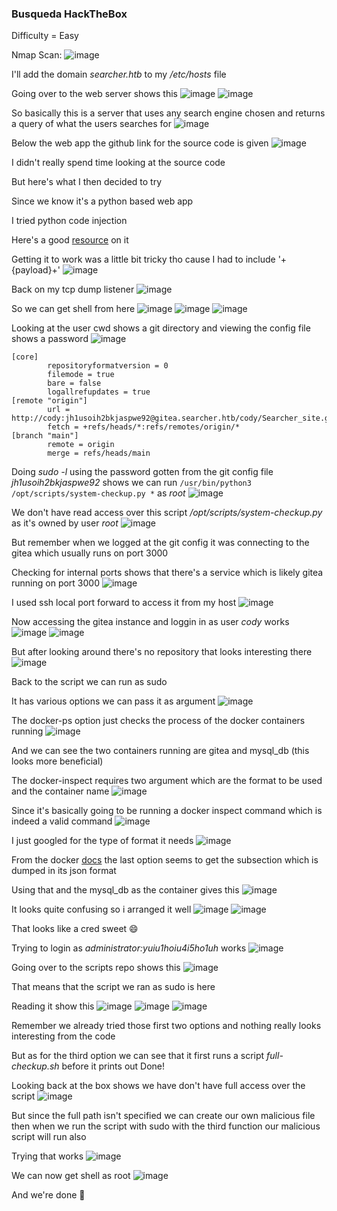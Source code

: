 <h3> Busqueda HackTheBox </h3>

Difficulty = Easy

Nmap Scan:
![image](https://github.com/h4ckyou/h4ckyou.github.io/assets/127159644/086b72bb-0475-4e36-a09b-da257e6442de)

I'll add the domain *searcher.htb* to my */etc/hosts* file

Going over to the web server shows this
![image](https://github.com/h4ckyou/h4ckyou.github.io/assets/127159644/ac485c9c-b4fa-42f0-aab9-0c70ab99dfac)
![image](https://github.com/h4ckyou/h4ckyou.github.io/assets/127159644/5405720d-0967-4cb3-9101-d2953c465f63)

So basically this is a server that uses any search engine chosen and returns a query of what the users searches for
![image](https://github.com/h4ckyou/h4ckyou.github.io/assets/127159644/025f89a9-39ec-4e31-b5eb-e4601c099da0)

Below the web app the github link for the source code is given
![image](https://github.com/h4ckyou/h4ckyou.github.io/assets/127159644/96880a73-09c1-4d09-81c6-a67727092d10)

I didn't really spend time looking at the source code

But here's what I then decided to try

Since we know it's a python based web app

I tried python code injection

Here's a good [resource](https://sethsec.blogspot.com/2016/11/exploiting-python-code-injection-in-web.html) on it 

Getting it to work was a little bit tricky tho cause I had to include '+{payload}+'
![image](https://github.com/h4ckyou/h4ckyou.github.io/assets/127159644/0846344f-83f6-4c79-b95a-267531d34523)

Back on my tcp dump listener
![image](https://github.com/h4ckyou/h4ckyou.github.io/assets/127159644/607fa259-dabe-4858-868f-c083d9caa5f2)

So we can get shell from here
![image](https://github.com/h4ckyou/h4ckyou.github.io/assets/127159644/80a41bf2-dfe5-4069-8686-d7344af0249d)
![image](https://github.com/h4ckyou/h4ckyou.github.io/assets/127159644/5c8bd117-978d-4693-81d2-bb91ff65135a)
![image](https://github.com/h4ckyou/h4ckyou.github.io/assets/127159644/bc5c3960-e70e-430d-90e4-77e9be811f82)

Looking at the user cwd shows a git directory and viewing the config file shows a password
![image](https://github.com/h4ckyou/h4ckyou.github.io/assets/127159644/23e7ee9b-f143-4eef-ad64-a23d8706a2d1)

```config
[core]
        repositoryformatversion = 0
        filemode = true
        bare = false
        logallrefupdates = true
[remote "origin"]
        url = http://cody:jh1usoih2bkjaspwe92@gitea.searcher.htb/cody/Searcher_site.git
        fetch = +refs/heads/*:refs/remotes/origin/*
[branch "main"]
        remote = origin
        merge = refs/heads/main

```
Doing *sudo -l* using the password gotten from the git config file *jh1usoih2bkjaspwe92* shows we can run `/usr/bin/python3 /opt/scripts/system-checkup.py *` as *root*
![image](https://github.com/h4ckyou/h4ckyou.github.io/assets/127159644/5e87f6ac-ae6f-43ca-b9d3-241f5553f2ed)

We don't have read access over this script */opt/scripts/system-checkup.py* as it's owned by user *root*
![image](https://github.com/h4ckyou/h4ckyou.github.io/assets/127159644/baa0a54e-b0a0-415c-99b1-d87411e2cc8f)

But remember when we logged at the git config it was connecting to the gitea which usually runs on port 3000

Checking for internal ports shows that there's a service which is likely gitea running on port 3000
![image](https://github.com/h4ckyou/h4ckyou.github.io/assets/127159644/0eb61930-a04d-4021-b87e-958c55064700)

I used ssh local port forward to access it from my host
![image](https://github.com/h4ckyou/h4ckyou.github.io/assets/127159644/e5ca70f2-f304-407f-874a-9b5390b647eb)

Now accessing the gitea instance and loggin in as user *cody* works
![image](https://github.com/h4ckyou/h4ckyou.github.io/assets/127159644/41145d03-65cc-45f5-91dd-896856584447)
![image](https://github.com/h4ckyou/h4ckyou.github.io/assets/127159644/daf254f8-c587-4f1e-8f2f-20ae22dad26d)

But after looking around there's no repository that looks interesting there
![image](https://github.com/h4ckyou/h4ckyou.github.io/assets/127159644/c6b41248-484f-4baf-acb3-2f2fffddd424)

Back to the script we can run as sudo

It has various options we can pass it as argument
![image](https://github.com/h4ckyou/h4ckyou.github.io/assets/127159644/c4c00c83-d1cb-4a74-a6fe-2778ebc6f42e)

The docker-ps option just checks the process of the docker containers running 
![image](https://github.com/h4ckyou/h4ckyou.github.io/assets/127159644/dbaa4708-104c-4128-9240-43c8bf01a586)

And we can see the two containers running are gitea and mysql_db (this looks more beneficial)

The docker-inspect requires two argument which are the format to be used and the container name
![image](https://github.com/h4ckyou/h4ckyou.github.io/assets/127159644/fcd048f8-805e-46c0-b303-20bc2a47bc3e)

Since it's basically going to be running a docker inspect command which is indeed a valid command
![image](https://github.com/h4ckyou/h4ckyou.github.io/assets/127159644/676f255e-2d34-45f7-8680-6f8e40adf983)

I just googled for the type of format it needs
![image](https://github.com/h4ckyou/h4ckyou.github.io/assets/127159644/4a483977-5351-4fb7-8cff-efdfc7cbd2f1)

From the docker [docs](https://docs.docker.com/engine/reference/commandline/inspect/) the last option seems to get the subsection which is dumped in its json format

Using that and the mysql_db as the container gives this
![image](https://github.com/h4ckyou/h4ckyou.github.io/assets/127159644/23eab51e-7993-4ac4-afae-7ade770efcca)

It looks quite confusing so i arranged it well
![image](https://github.com/h4ckyou/h4ckyou.github.io/assets/127159644/28b8e709-041d-4ead-b86e-5a44e0b9e822)
![image](https://github.com/h4ckyou/h4ckyou.github.io/assets/127159644/2aac515f-d044-4c31-a420-5b8274877eff)

That looks like a cred sweet 😄

Trying to login as *administrator:yuiu1hoiu4i5ho1uh* works
![image](https://github.com/h4ckyou/h4ckyou.github.io/assets/127159644/6d96a15f-0cf5-459a-99d0-d4dab18299f9)

Going over to the scripts repo shows this
![image](https://github.com/h4ckyou/h4ckyou.github.io/assets/127159644/e3b6cb03-734d-405c-86c4-4f79ceea9082)

That means that the script we ran as sudo is here

Reading it show this
![image](https://github.com/h4ckyou/h4ckyou.github.io/assets/127159644/718bd151-1c74-4f19-8195-5b63fc259d64)
![image](https://github.com/h4ckyou/h4ckyou.github.io/assets/127159644/644ce4d0-7e20-458b-8fa0-75c0695425e8)
![image](https://github.com/h4ckyou/h4ckyou.github.io/assets/127159644/6b4c78d1-bbaf-4281-b415-6c0e02285c52)

Remember we already tried those first two options and nothing really looks interesting from the code

But as for the third option we can see that it first runs a script *full-checkup.sh* before it prints out Done!

Looking back at the box shows we have don't have full access over the script
![image](https://github.com/h4ckyou/h4ckyou.github.io/assets/127159644/66630fde-42eb-4b34-8a51-a36e29bcc365)

But since the full path isn't specified we can create our own malicious file then when we run the script with sudo with the third function our malicious script will run also

Trying that works
![image](https://github.com/h4ckyou/h4ckyou.github.io/assets/127159644/f87f6949-1237-4c48-a246-d0cc447bbf01)

We can now get shell as root
![image](https://github.com/h4ckyou/h4ckyou.github.io/assets/127159644/ba96e13f-52d9-482f-b844-f6976a4e4f10)

And we're done 👻
